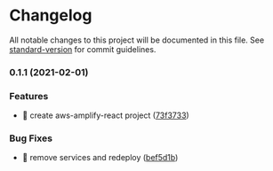 # Changelog

All notable changes to this project will be documented in this file. See [standard-version](https://github.com/conventional-changelog/standard-version) for commit guidelines.

### 0.1.1 (2021-02-01)


### Features

* 🎸 create aws-amplify-react project ([73f3733](https://github.com/yeukfei02/aws-amplify-react/commit/73f37336856e495e4c616862c0203da360eb5cc3))


### Bug Fixes

* 🐛 remove services and redeploy ([bef5d1b](https://github.com/yeukfei02/aws-amplify-react/commit/bef5d1b1cbcef6381f08c911196f26592c29162c))
